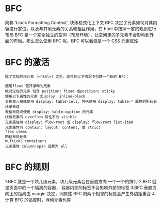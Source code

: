 # BFC

简称 'block Formatting Context', 块级格式化上下文
BFC 决定了元素如何对其内容进行定位，以及与其他元素的关系和相互作用，在 html 中按照一定的规则进行布局
BFC 是一个完全独立的空间（布局环境），让空间里的子元素不会影响到外面的布局。那么怎么使用 BFC 呢，BFC 可以看做是一个 CSS 元素属性

# BFC 的激活
    除了文档的根元素 (<html>) 之外，还将在以下情况下创建一个新的 BFC：

    使用float 使其浮动的元素
    绝对定位的元素 包含 position: fixed 或position: sticky
    使用以下属性的元素 display: inline-block
    表格单元格或使用 display: table-cell, 包括使用 display: table-* 属性的所有表格单元格
    表格标题或使用 display: table-caption 的元素
    块级元素的 overflow 属性不为 visible
    元素属性为 display: flow-root 或 display: flow-root list-item
    元素属性为 contain: layout, content, 或 strict
    flex items
    网格布局元素
    multicol containers
    元素属性 column-span 设置为 all

# BFC 的规则

1.BFC 就是一个块儿级元素，块儿级元素会在垂直方向 一个一个的排列
2.BFC 就是页面中的一个隔离的容器， 容器内部的标签不会影响外部的标签
3.BFC 垂直方向上的距离由 margin 决定，同属性 BFC 的两个相邻的标签会产生外边距重合 4.计算 BFC 的高度时，浮动元素也算

